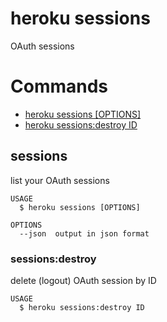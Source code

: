 heroku sessions
===============

OAuth sessions
# Commands

* [heroku sessions [OPTIONS]](#sessions)
* [heroku sessions:destroy ID](#sessionsdestroy)
## sessions

list your OAuth sessions

```
USAGE
  $ heroku sessions [OPTIONS]

OPTIONS
  --json  output in json format
```

### sessions:destroy

delete (logout) OAuth session by ID

```
USAGE
  $ heroku sessions:destroy ID
```
